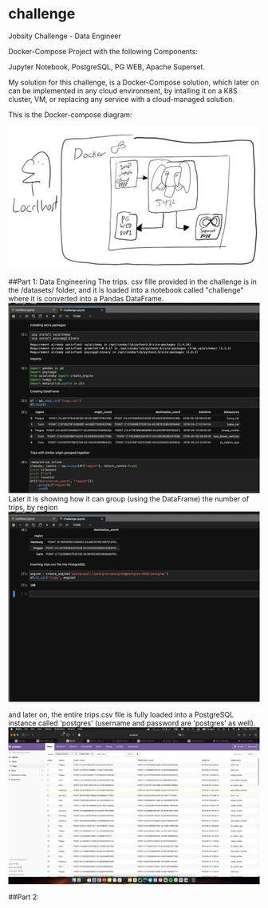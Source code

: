 # challenge
Jobsity Challenge - Data Engineer

Docker-Compose Project with the following Components:

Jupyter Notebook, PostgreSQL, PG WEB, Apache Superset.

My solution for this challenge, is a Docker-Compose solution, which later on can be implemented in any cloud environment, by intalling it on a K8S cluster, VM, or replacing any service with a cloud-managed solution.

This is the Docker-compose diagram:

![Alt text](https://github.com/hugoestradas/challenge/blob/main/dockercomposediagram.png?raw=true "docker-composediagram")

##Part 1: Data Engineering
The trips. csv fille provided in the challenge is in the /datasets/ folder, and it is loaded into a notebook called "challenge" where it is converted into a Pandas DataFrame. 
![Alt text](https://github.com/hugoestradas/challenge/blob/main/screenshots/notebook%201.png?=true "notebook1")
Later it is showing how it can group (using the DataFrame) the number of trips, by region
![Alt text](https://github.com/hugoestradas/challenge/blob/main/screenshots/notebook%202.png "notebook2")

and later on, the entire trips.csv file is fully loaded into a PostgreSQL instance called 'postgres' (username and password are 'postgres' as well).
![Alt text](https://github.com/hugoestradas/challenge/blob/main/screenshots/PG%20Web%20SQL%20trips.png?raw=true "pgwebpostgresql")

##Part 2:
